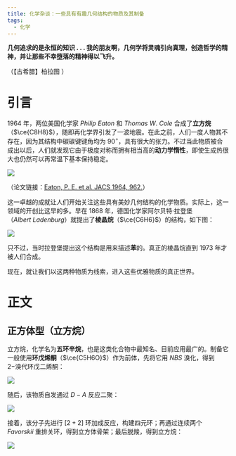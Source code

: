 ```yaml
---
title: 化学杂谈：一些具有有趣几何结构的物质及其制备
tags:
  - 化学
---
```

**几何追求的是永恒的知识 . . . 我的朋友啊，几何学将灵魂引向真理，创造哲学的精神，并让那些不幸堕落的精神得以飞升。**

（【古希腊】柏拉图 ）

# 引言

$1964$ 年，两位美国化学家 $Philip~Eaton$ 和 $Thomas~W.~Cole$ 合成了**立方烷**（$\ce{C8H8}$），随即再化学界引发了一波地震。在此之前，人们一度人物其不存在，因为其结构中碳碳键键角均为 $90^{\circ}$，具有很大的张力。不过当此物质被合成出以后，人们就发现它由于极度对称而拥有相当高的**动力学惰性**，即使生成热很大也仍然可以再常温下基本保持稳定。

![](https://cdn.luogu.com.cn/upload/image_hosting/6t95xl8w.png)

（论文链接：[Eaton, P. E. et al. JACS 1964, 962.](https://pubs.acs.org/doi/10.1021/ja01059a072)）

这一卓越的成就让人们开始关注这些具有美妙几何结构的化学物质。实际上，这一领域的开创比这早的多。早在 $1868$ 年，德国化学家阿尔贝特·拉登堡（$Albert~Ladenburg$）就提出了**棱晶烷**（$\ce{C6H6}$）的结构，如下图：

![](https://cdn.luogu.com.cn/upload/image_hosting/l5pjtnkr.png)

只不过，当时拉登堡提出这个结构是用来描述**苯**的。真正的棱晶烷直到 $1973$ 年才被人们合成。

现在，就让我们以这两种物质为线索，进入这些优雅物质的真正世界。

# 正文

## 正方体型（立方烷） 

立方烷，化学名为**五环辛烷**，也是这类化合物中最知名、目前应用最广的。制备它一般使用**环戊烯酮**（$\ce{C5H6O}$）作为前体，先将它用 $NBS$ 溴化，得到 $2-$溴代环戊二烯酮：

![](https://cdn.luogu.com.cn/upload/image_hosting/kp05y043.png)

随后，该物质自发通过 $D-A$ 反应二聚：

![](https://cdn.luogu.com.cn/upload/image_hosting/a8onfggb.png)

接着，该分子先进行 $[2+2]$ 环加成反应，构建四元环；再通过连续两个 $Favorskii$ 重排关环，得到立方体骨架；最后脱羧，得到立方烷：

![](https://cdn.luogu.com.cn/upload/image_hosting/i8yv1ynz.png)

